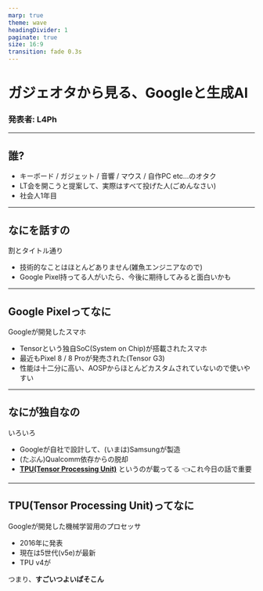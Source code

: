 ```yaml
---
marp: true
theme: wave
headingDivider: 1
paginate: true
size: 16:9
transition: fade 0.3s
---
```


<!-- _class: lead -->
# ガジェオタから見る、Googleと生成AI
### 発表者: L4Ph

---

<!-- _header: 自己紹介 -->
## 誰?
- キーボード / ガジェット / 音響 / マウス / 自作PC etc...のオタク
- LT会を開こうと提案して、実際はすべて投げた人(ごめんなさい)
- 社会人1年目

---

## なにを話すの
割とタイトル通り
- 技術的なことはほとんどありません(雑魚エンジニアなので)
- Google Pixel持ってる人がいたら、今後に期待してみると面白いかも

---

## Google Pixelってなに
Googleが開発したスマホ
- Tensorという独自SoC(System on Chip)が搭載されたスマホ
- 最近もPixel 8 / 8 Proが発売された(Tensor G3)
- 性能は十二分に高い、AOSPからほとんどカスタムされていないので使いやすい

---

## なにが独自なの
いろいろ
- Googleが自社で設計して、(いまは)Samsungが製造
- (たぶん)Qualcomm依存からの脱却
- [**TPU(Tensor Processing Unit)**](https://cloud.google.com/tpu) というのが載ってる 👈これ今日の話で重要

---

## TPU(Tensor Processing Unit)ってなに
Googleが開発した機械学習用のプロセッサ
- 2016年に発表
- 現在は5世代(v5e)が最新
- TPU v4が

つまり、**すごいつよいぱそこん**